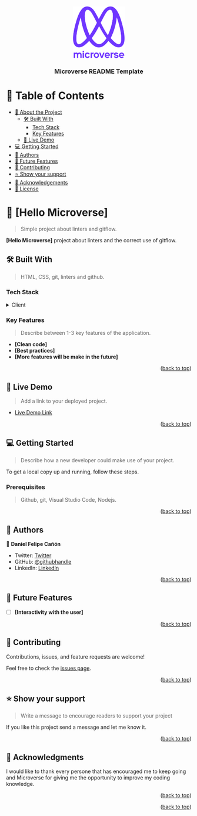 <a name="readme-top"></a>


<div align="center">
  <img src="murple_logo.png" alt="logo" width="140"  height="auto" />
  <br/>

  <h3><b>Microverse README Template</b></h3>

</div>



# 📗 Table of Contents

- [📖 About the Project](#about-project)
  - [🛠 Built With](#built-with)
    - [Tech Stack](#tech-stack)
    - [Key Features](#key-features)
  - [🚀 Live Demo](#live-demo)
- [💻 Getting Started](#getting-started)
- [👥 Authors](#authors)
- [🔭 Future Features](#future-features)
- [🤝 Contributing](#contributing)
- [⭐️ Show your support](#support)
- [🙏 Acknowledgements](#acknowledgements)
- [📝 License](#license)



# 📖 [Hello Microverse] <a name="about-project"></a>

> Simple project about linters and gitflow.

**[Hello Microverse]** project about linters and the correct use of gitflow.

## 🛠 Built With <a name="built-with"></a>

> HTML, CSS, git, linters and github.

### Tech Stack <a name="tech-stack"></a>

<details>
  <summary>Client</summary>
  <ul>
    <li><a href="https://microverse.org/">HTML & CSS</a></li>
  </ul>
</details>

### Key Features <a name="key-features"></a>

> Describe between 1-3 key features of the application.

- **[Clean code]**
- **[Best practices]**
- **[More features will be make in the future]**

<p align="right">(<a href="#readme-top">back to top</a>)</p>



## 🚀 Live Demo <a name="live-demo"></a>

> Add a link to your deployed project.

- [Live Demo Link](https://danielf-canon.github.io/Hello-Microverse/)

<p align="right">(<a href="#readme-top">back to top</a>)</p>

## 💻 Getting Started <a name="getting-started"></a>

> Describe how a new developer could make use of your project.

To get a local copy up and running, follow these steps.

### Prerequisites

>Github, git, Visual Studio Code, Nodejs.

<p align="right">(<a href="#readme-top">back to top</a>)</p>

## 👥 Authors <a name="authors"></a>


👤 **Daniel Felipe Cañón**
- Twitter: [Twitter](https://twitter.com/canonsanchezd)
- GitHub: [@githubhandle](https://github.com/danielf-canon)
- LinkedIn: [LinkedIn](https://linkedin.com/in/daniel-felipe-canon-sanchez)

<p align="right">(<a href="#readme-top">back to top</a>)</p>


## 🔭 Future Features <a name="future-features"></a>



- [ ] **[Interactivity with the user]**


<p align="right">(<a href="#readme-top">back to top</a>)</p>


## 🤝 Contributing <a name="contributing"></a>

Contributions, issues, and feature requests are welcome!

Feel free to check the [issues page](../../issues/).

<p align="right">(<a href="#readme-top">back to top</a>)</p>



## ⭐️ Show your support <a name="support"></a>

> Write a message to encourage readers to support your project

If you like this project send a message and let me know it.

<p align="right">(<a href="#readme-top">back to top</a>)</p>


## 🙏 Acknowledgments <a name="acknowledgements"></a>

I would like to thank every persone that has encouraged me to keep going and Microverse for giving me the opportunity to improve my coding knowledge.
<p align="right">(<a href="#readme-top">back to top</a>)</p>

<p align="right">(<a href="#readme-top">back to top</a>)</p>
